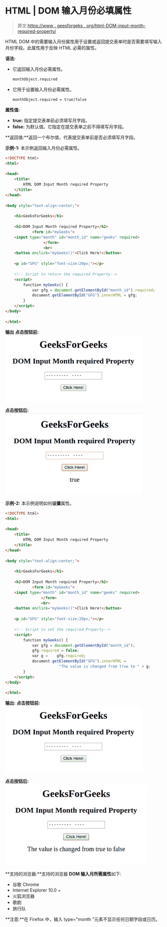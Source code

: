 # HTML | DOM 输入月份必填属性

> 原文:[https://www . geesforgeks . org/html-DOM-input-month-required-property/](https://www.geeksforgeeks.org/html-dom-input-month-required-property/)

HTML DOM 中的需要输入月份属性用于设置或返回提交表单时是否需要填写输入月份字段。此属性用于反映 HTML 必需的属性。

**语法:**

*   它返回输入月份必需属性。

    ```html
    monthObject.required
    ```

*   它用于设置输入月份必需属性。

    ```html
    monthObject.required = true|false
    ```

**属性值:**

*   **true:** 指定提交表单前必须填写月字段。
*   **false:** 为默认值。它指定在提交表单之前不得填写月字段。

**返回值:**返回一个布尔值，代表提交表单前是否必须填写月字段。

**示例-1:** 本示例返回输入月份必需属性。

```html
<!DOCTYPE html> 
<html> 

<head> 
    <title> 
        HTML DOM Input Month required Property
    </title> 
</head> 

<body style="text-align:center;"> 

    <h1>GeeksForGeeks</h1> 

    <h2>DOM Input Month required Property</h2> 
            <form id="myGeeks">
    <input type="month" id="month_id" name="geeks" required> 
                 </form>
                 <br>
    <button onclick="myGeeks()">Click Here!</button> 

    <p id="GFG" style="font-size:20px;"></p> 

    <!-- Script to return the required Property-->
    <script> 
        function myGeeks() { 
            var gfg = document.getElementById("month_id").required;
            document.getElementById("GFG").innerHTML = gfg;
        } 
    </script> 
</body> 

</html>                     
```

**输出**
**点击按钮前:**
![](img/2be04cdf4e5885019cf2668e654acf91.png)

**点击按钮后:**
![](img/620be10ee2c82b90e85537411909bb14.png)

**示例-2:** 本示例说明如何**设置**属性。

```html
<!DOCTYPE html> 
<html> 

<head> 
    <title> 
        HTML DOM Input Month required Property
    </title> 
</head> 

<body style="text-align:center;"> 

    <h1>GeeksForGeeks</h1> 

    <h2>DOM Input Month required Property</h2> 
            <form id="myGeeks">
    <input type="month" id="month_id" name="geeks" required> 
                </form>
                <br>
    <button onclick="myGeeks()">Click Here!</button> 

    <p id="GFG" style="font-size:20px;"></p> 

    <!-- Script to set the required Property-->
    <script> 
        function myGeeks() { 
            var gfg = document.getElementById("month_id");
            gfg.required = false;
            var g =    gfg.required;        
            document.getElementById("GFG").innerHTML = 
                        "The value is changed from true to " + g;
        } 
    </script> 
</body> 

</html>                    
```

**输出:**
**点击按钮前:**
![](img/2be04cdf4e5885019cf2668e654acf91.png)

**点击按钮后:**
![](img/4c07ca6365c37d95e115133d03adeb59.png)

**支持的浏览器:**支持的浏览器 **DOM 输入月所需属性**如下:

*   谷歌 Chrome
*   Internet Explorer 10.0 +
*   火狐浏览器
*   歌剧
*   旅行队

**注意:**在 Firefox 中，输入 type="month "元素不显示任何日期字段或日历。